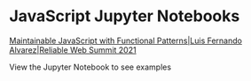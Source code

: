 # JavaScript Jupyter Notebooks

[Maintainable JavaScript with Functional Patterns|Luis Fernando Alvarez|Reliable Web Summit 2021](https://www.youtube.com/watch?v=96x2KQExrSM)

View the Jupyter Notebook to see examples
